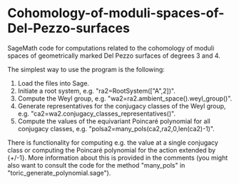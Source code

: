 # Cohomology-of-moduli-spaces-of-Del-Pezzo-surfaces
SageMath code for computations related to the cohomology of moduli spaces of geometrically marked Del Pezzo surfaces of degrees 3 and 4.

The simplest way to use the program is the following:

1. Load the files into Sage.
2. Initiate a root system, e.g. "ra2=RootSystem(["A",2])".
3. Compute the Weyl group, e.g. "wa2=ra2.ambient_space().weyl_group()".
4. Generate representatives for the conjugacy classes of the Weyl group, e.g. "ca2=wa2.conjugacy_classes_representatives()".
5. Compute the values of the equivariant Poincaré polynomial for all conjugacy classes, e.g. "polsa2=many_pols(ca2,ra2,0,len(ca2)-1)".

There is functionality for computing e.g. the value at a single conjugacy class or computing the Poincaré polynomial for
the action extended by {+/-1}. More information about this is provided in the comments (you might also want to consult the code for the
method "many_pols" in "toric_generate_polynomial.sage").
